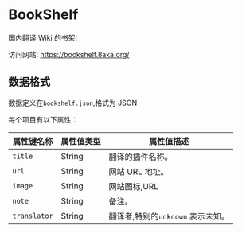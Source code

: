 # BookShelf

国内翻译 Wiki 的书架!

访问网站: https://bookshelf.8aka.org/

## 数据格式

数据定义在`bookshelf.json`,格式为 JSON

每个项目有以下属性：

| 属性键名称        | 属性值类型  | 属性值描述                  |
|--------------|--------|------------------------|
| `title`      | String | 翻译的插件名称。               |
| `url`        | String | 网站 URL 地址。             |
| `image`      | String | 网站图标,URL               |
| `note`       | String | 备注。                    |
| `translator` | String | 翻译者,特别的`unknown` 表示未知。 |
